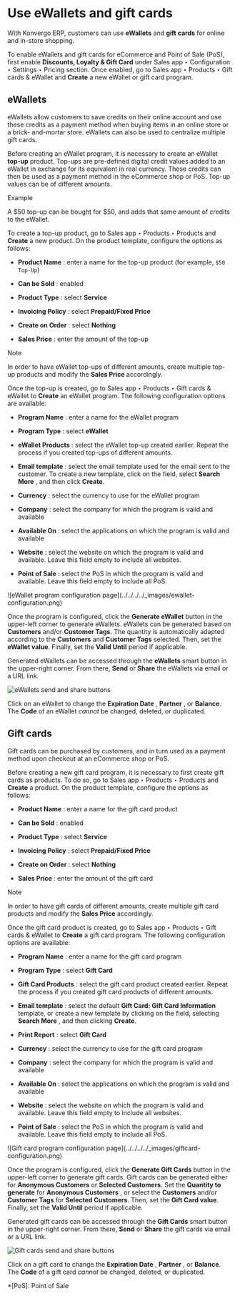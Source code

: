 # Use eWallets and gift cards

With Konvergo ERP, customers can use **eWallets** and **gift cards** for online and
in-store shopping.

To enable eWallets and gift cards for eCommerce and Point of Sale (PoS), first
enable **Discounts, Loyalty & Gift Card** under Sales app ‣ Configuration ‣
Settings ‣ Pricing section. Once enabled, go to Sales app ‣ Products ‣ Gift
cards & eWallet and **Create** a new eWallet or gift card program.

## eWallets

eWallets allow customers to save credits on their online account and use these
credits as a payment method when buying items in an online store or a brick-
and-mortar store. eWallets can also be used to centralize multiple gift cards.

Before creating an eWallet program, it is necessary to create an eWallet
**top-up** product. Top-ups are pre-defined digital credit values added to an
eWallet in exchange for its equivalent in real currency. These credits can
then be used as a payment method in the eCommerce shop or PoS. Top-up values
can be of different amounts.

<div class="alert alert-success">
<p class="alert-title">
Example</p><p>A $50 top-up can be bought for $50, and adds that same amount of credits to the eWallet.</p>
</div>

To create a top-up product, go to Sales app ‣ Products ‣ Products and
**Create** a new product. On the product template, configure the options as
follows:

  * **Product Name** : enter a name for the top-up product (for example, `$50 Top-Up`)

  * **Can be Sold** : enabled

  * **Product Type** : select **Service**

  * **Invoicing Policy** : select **Prepaid/Fixed Price**

  * **Create on Order** : select **Nothing**

  * **Sales Price** : enter the amount of the top-up

<div class="alert alert-primary">
<p class="alert-title">
Note</p><p>In order to have eWallet top-ups of different amounts, create multiple top-up products and
modify the <b>Sales Price</b> accordingly.</p>
</div>

Once the top-up is created, go to Sales app ‣ Products ‣ Gift cards & eWallet
to **Create** an eWallet program. The following configuration options are
available:

  * **Program Name** : enter a name for the eWallet program

  * **Program Type** : select **eWallet**

  * **eWallet Products** : select the eWallet top-up created earlier. Repeat the process if you created top-ups of different amounts.

  * **Email template** : select the email template used for the email sent to the customer. To create a new template, click on the field, select **Search More** , and then click **Create**.

  * **Currency** : select the currency to use for the eWallet program

  * **Company** : select the company for which the program is valid and available

  * **Available On** : select the applications on which the program is valid and available

  * **Website** : select the website on which the program is valid and available. Leave this field empty to include all websites.

  * **Point of Sale** : select the PoS in which the program is valid and available. Leave this field empty to include all PoS.

![eWallet program configuration page](../../../../_images/ewallet-
configuration.png)

Once the program is configured, click the **Generate eWallet** button in the
upper-left corner to generate eWallets. eWallets can be generated based on
**Customers** and/or **Customer Tags**. The quantity is automatically adapted
according to the **Customers** and **Customer Tags** selected. Then, set the
**eWallet value**. Finally, set the **Valid Until** period if applicable.

Generated eWallets can be accessed through the **eWallets** smart button in
the upper-right corner. From there, **Send** or **Share** the eWallets via
email or a URL link.

![eWallets send and share buttons](../../../../_images/ewallet-share.png)

Click on an eWallet to change the **Expiration Date** , **Partner** , or
**Balance**. The **Code** of an eWallet _cannot_ be changed, deleted, or
duplicated.

## Gift cards

Gift cards can be purchased by customers, and in turn used as a payment method
upon checkout at an eCommerce shop or PoS.

Before creating a new gift card program, it is necessary to first create gift
cards as products. To do so, go to Sales app ‣ Products ‣ Products and
**Create** a product. On the product template, configure the options as
follows:

  * **Product Name** : enter a name for the gift card product

  * **Can be Sold** : enabled

  * **Product Type** : select **Service**

  * **Invoicing Policy** : select **Prepaid/Fixed Price**

  * **Create on Order** : select **Nothing**

  * **Sales Price** : enter the amount of the gift card

<div class="alert alert-primary">
<p class="alert-title">
Note</p><p>In order to have gift cards of different amounts, create multiple gift card products and modify
the <b>Sales Price</b> accordingly.</p>
</div>

Once the gift card product is created, go to Sales app ‣ Products ‣ Gift cards
& eWallet to **Create** a gift card program. The following configuration
options are available:

  * **Program Name** : enter a name for the gift card program

  * **Program Type** : select **Gift Card**

  * **Gift Card Products** : select the gift card product created earlier. Repeat the process if you created gift card products of different amounts.

  * **Email template** : select the default **Gift Card: Gift Card Information** template, or create a new template by clicking on the field, selecting **Search More** , and then clicking **Create**.

  * **Print Report** : select **Gift Card**

  * **Currency** : select the currency to use for the gift card program

  * **Company** : select the company for which the program is valid and available

  * **Available On** : select the applications on which the program is valid and available

  * **Website** : select the website on which the program is valid and available. Leave this field empty to include all websites.

  * **Point of Sale** : select the PoS in which the program is valid and available. Leave this field empty to include all PoS.

![Gift card program configuration page](../../../../_images/giftcard-
configuration.png)

Once the program is configured, click the **Generate Gift Cards** button in
the upper-left corner to generate gift cards. Gift cards can be generated
either for **Anonymous Customers** or **Selected Customers**. Set the
**Quantity to generate** for **Anonymous Customers** , or select the
**Customers** and/or **Customer Tags** for **Selected Customers**. Then, set
the **Gift Card value**. Finally, set the **Valid Until** period if
applicable.

Generated gift cards can be accessed through the **Gift Cards** smart button
in the upper-right corner. From there, **Send** or **Share** the gift cards
via email or a URL link.

![Gift cards send and share buttons](../../../../_images/giftcard-share.png)

Click on a gift card to change the **Expiration Date** , **Partner** , or
**Balance**. The **Code** of a gift card _cannot_ be changed, deleted, or
duplicated.

  *[PoS]: Point of Sale

